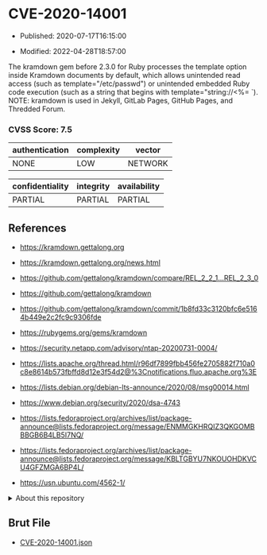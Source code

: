 # CVE-2020-14001

- Published: 2020-07-17T16:15:00

- Modified: 2022-04-28T18:57:00

The kramdown gem before 2.3.0 for Ruby processes the template option inside Kramdown documents by default, which allows unintended read access (such as template="/etc/passwd") or unintended embedded Ruby code execution (such as a string that begins with template="string://<%= `). NOTE: kramdown is used in Jekyll, GitLab Pages, GitHub Pages, and Thredded Forum.

### CVSS Score: **7.5**

| authentication | complexity | vector |
| --- | --- | --- |
| NONE | LOW | NETWORK |

| confidentiality | integrity | availability |
| --- | --- | --- |
| PARTIAL | PARTIAL | PARTIAL |

## References

* https://kramdown.gettalong.org

* https://kramdown.gettalong.org/news.html

* https://github.com/gettalong/kramdown/compare/REL_2_2_1...REL_2_3_0

* https://github.com/gettalong/kramdown

* https://github.com/gettalong/kramdown/commit/1b8fd33c3120bfc6e5164b449e2c2fc9c9306fde

* https://rubygems.org/gems/kramdown

* https://security.netapp.com/advisory/ntap-20200731-0004/

* https://lists.apache.org/thread.html/r96df7899fbb456fe2705882f710a0c8e8614b573fbffd8d12e3f54d2@%3Cnotifications.fluo.apache.org%3E

* https://lists.debian.org/debian-lts-announce/2020/08/msg00014.html

* https://www.debian.org/security/2020/dsa-4743

* https://lists.fedoraproject.org/archives/list/package-announce@lists.fedoraproject.org/message/ENMMGKHRQIZ3QKGOMBBBGB6B4LB5I7NQ/

* https://lists.fedoraproject.org/archives/list/package-announce@lists.fedoraproject.org/message/KBLTGBYU7NKOUOHDKVCU4GFZMGA6BP4L/

* https://usn.ubuntu.com/4562-1/

<details>
<summary>About this repository</summary> 

  This repository is part of the project [Live Hack CVE](https://github.com/Live-Hack-CVE). Main website can be found [www.live-hack.org](https://www.live-hack.org) 
  
  Made by [Sn0wAlice](https://github.com/Sn0wAlice) for the people that care about security and need to have a feed of the latest CVEs. Hope you enjoy it, don't forget to star the repo and follow me on [Twitter](https://twitter.com/Sn0wAlice) and [Github](https://github.com/Sn0wAlice). And that is my [personnal website](https://www.alice-snow.me/)

  - [Home Page](https://github.com/Live-Hack-CVE)
  - [Framework](https://github.com/Live-Hack-CVE/cve-framework)
  - [CVE database](https://github.com/Live-Hack-CVE/full_database)
  - [Changelog](https://github.com/Live-Hack-CVE/Changelog)
</details>

## Brut File

* [CVE-2020-14001.json](https://raw.githubusercontent.com/Live-Hack-CVE/full_database/main/cves/2020/CVE-2020-14001.json)

